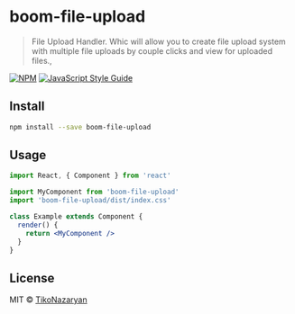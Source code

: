 # boom-file-upload

> File Upload Handler. Whic will allow you to create file upload system with multiple file uploads by couple clicks and view for uploaded files.,

[![NPM](https://img.shields.io/npm/v/boom-file-upload.svg)](https://www.npmjs.com/package/boom-file-upload) [![JavaScript Style Guide](https://img.shields.io/badge/code_style-standard-brightgreen.svg)](https://standardjs.com)

## Install

```bash
npm install --save boom-file-upload
```

## Usage

```jsx
import React, { Component } from 'react'

import MyComponent from 'boom-file-upload'
import 'boom-file-upload/dist/index.css'

class Example extends Component {
  render() {
    return <MyComponent />
  }
}
```

## License

MIT © [TikoNazaryan](https://github.com/TikoNazaryan)
